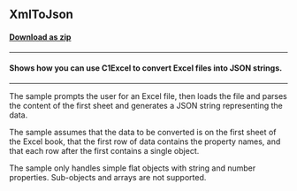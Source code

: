 ## XmlToJson
#### [Download as zip](https://minhaskamal.github.io/DownGit/#/home?url=https://github.com/GrapeCity/ComponentOne-WinForms-Samples/tree/master/NetFramework\Excel\CS\XlsToJson)
____
#### Shows how you can use C1Excel to convert Excel files into JSON strings.
____
The sample prompts the user for an Excel file, then loads the file and parses the content of the first sheet and generates a JSON string representing the data. 

The sample assumes that the data to be converted is on the first sheet of the Excel book, that the first row of data contains the property names, and that each row after the first contains a single object. 

The sample only handles simple flat objects with string and number properties. Sub-objects and arrays are not supported. 

